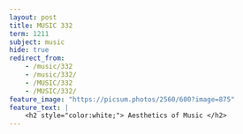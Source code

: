 ```yaml
---
layout: post
title: MUSIC 332
term: 1211
subject: music
hide: true
redirect_from:
    - /music/332
    - /music/332/
    - /MUSIC/332
    - /MUSIC/332/
feature_image: "https://picsum.photos/2560/600?image=875"
feature_text: |
    <h2 style="color:white;"> Aesthetics of Music </h2>
---
```


